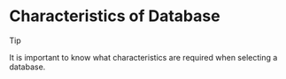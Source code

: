 # Characteristics of Database

>[!TIP]
>It is important to know what characteristics are required when selecting a database.

